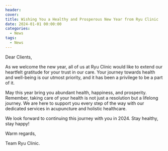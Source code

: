 ```yaml
---
header:
cover: 
title: Wishing You a Healthy and Prosperous New Year from Ryu Clinic
date: 2024-01-01 00:00:00
categories:
  - News
tags:
  - News
---
```


Dear Clients,

As we welcome the new year, all of us at Ryu Clinic would like to extend our heartfelt gratitude for your trust in our care. Your journey towards health and well-being is our utmost priority, and it has been a privilege to be a part of it.

May this year bring you abundant health, happiness, and prosperity. Remember, taking care of your health is not just a resolution but a lifelong journey. We are here to support you every step of the way with our dedicated services in acupuncture and holistic healthcare.

We look forward to continuing this journey with you in 2024. Stay healthy, stay happy!

Warm regards,

Team Ryu Clinic.